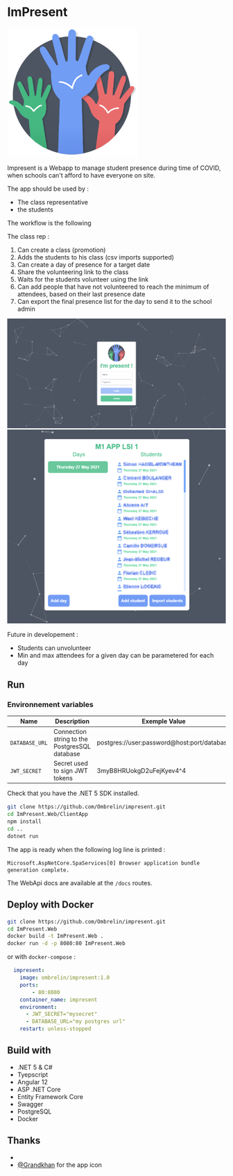 # ImPresent

<img src="ImPresent.Web/ClientApp/src/assets/impresent_logo.png" width="300px">

<br>

Impresent is a Webapp to manage student presence during time of COVID, when schools can't afford to have everyone on site.

The app should be used by : 

- The class representative
- the students

The workflow is the following

The class rep :

1. Can create a class (promotion)
2. Adds the students to his class (csv imports supported)
3. Can create a day of presence for a target date
4. Share the volunteering link to the class
5. Waits for the students volunteer using the link
6. Can add people that have not volunteered to reach the minimum of attendees, based on their last presence date
7. Can export the final presence list for the day to send it to the school admin

![Login](screenshots/login.png)
![Promotion](screenshots/promotion.png)

Future in developement : 

- Students can unvolunteer
- Min and max attendees for a given day can be parametered for each day

## Run

### Environnement variables 

| Name | Description | Exemple Value |
| ---- | ----------- | ------------- |
| `DATABASE_URL` | Connection string to the PostgresSQL database | postgres://user:password@host:port/database |
| `JWT_SECRET` | Secret used to sign JWT tokens | 3myB8HRUokgD2uFejKyev4^4 |


Check that you have the .NET 5 SDK installed.

```bash
git clone https://github.com/Ombrelin/impresent.git
cd ImPresent.Web/ClientApp
npm install
cd ..
dotnet run
```

The app is ready when the following log line is printed : 

```
Microsoft.AspNetCore.SpaServices[0] Browser application bundle generation complete.
```

The WebApi docs are available at the `/docs` routes.

## Deploy with Docker

```bash
git clone https://github.com/Ombrelin/impresent.git
cd ImPresent.Web
docker build -t ImPresent.Web .
docker run -d -p 8080:80 ImPresent.Web
```

or with `docker-compose` :

```yml
  impresent:
    image: ombrelin/impresent:1.0
    ports:
        - 80:8080
    container_name: impresent
    environment:
      - JWT_SECRET="mysecret"
      - DATABASE_URL="my postgres url"
    restart: unless-stopped
```

## Build with

- .NET 5 & C#
- Tyepscript
- Angular 12
- ASP .NET Core
- Entity Framework Core
- Swagger
- PostgreSQL
- Docker

## Thanks

- 
- [@Grandkhan](https://github.com/Grandkhan) for the app icon